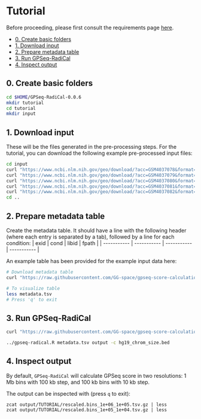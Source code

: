 # Tutorial

Before proceeding, please first consult the requirements page [here](../pages/requirements.md).

<!-- MarkdownTOC -->

- [0. Create basic folders](#0-create-basic-folders)
- [1. Download input](#1-download-input)
- [2. Prepare metadata table](#2-prepare-metadata-table)
- [3. Run GPSeq-RadiCal](#3-run-gpseq-radical)
- [4. Inspect output](#4-inspect-output)

<!-- /MarkdownTOC -->

## 0. Create basic folders

```bash
cd $HOME/GPSeq-RadiCal-0.0.6
mkdir tutorial
cd tutorial
mkdir input
```

## 1. Download input

These will be the files generated in the pre-processing steps. For the tutorial, you can download the following example pre-processed input files: 
```bash
cd input
curl "https://www.ncbi.nlm.nih.gov/geo/download/?acc=GSM4037078&format=file&file=GSM4037078%5FExp1%5F10min%2Ebed%2Egz" -o GSM4037078_Exp1_10min.bed.gz
curl "https://www.ncbi.nlm.nih.gov/geo/download/?acc=GSM4037079&format=file&file=GSM4037079%5FExp1%5F15min%2Ebed%2Egz" -o GSM4037079_Exp1_15min.bed.gz
curl "https://www.ncbi.nlm.nih.gov/geo/download/?acc=GSM4037080&format=file&file=GSM4037080%5FExp1%5F30min%2Ebed%2Egz" -o GSM4037080_Exp1_30min.bed.gz
curl "https://www.ncbi.nlm.nih.gov/geo/download/?acc=GSM4037081&format=file&file=GSM4037081%5FExp1%5F1h%2Ebed%2Egz" -o GSM4037081_Exp1_1h.bed.gz
curl "https://www.ncbi.nlm.nih.gov/geo/download/?acc=GSM4037082&format=file&file=GSM4037082%5FExp1%5F2h%2Ebed%2Egz" -o GSM4037082_Exp1_2h.bed.gz
cd ..
```

## 2. Prepare metadata table

Create the metadata table. It should have a line with the following header (where each entry is separated by a tab), followed by a line for each condition:
| exid  |  cond  |  libid  | fpath |
| ----------- | ----------- | ----------- | ----------- |

An example table has been provided for the example input data here: 

```bash
# Download metadata table
curl "https://raw.githubusercontent.com/GG-space/gpseq-score-calculation-example/main/data/metadata.tsv" -o metadata.tsv

# To visualize table
less metadata.tsv
# Press 'q' to exit
```

## 3. Run GPSeq-RadiCal

```bash
curl "https://raw.githubusercontent.com/GG-space/gpseq-score-calculation-example/main/data/hg19_chrom_size.bed" -o hg19_chrom_size.bed

../gpseq-radical.R metadata.tsv output -c hg19_chrom_size.bed
```

## 4. Inspect output

By default, `GPSeq-RadiCal` will calculate GPSeq score in two resolutions: 1 Mb bins with 100 kb step, and 100 kb bins with 10 kb step.

The output can be inspected with (press `q` to exit):

```
zcat output/TUTORIAL/rescaled.bins_1e+06_1e+05.tsv.gz | less
zcat output/TUTORIAL/rescaled.bins_1e+05_1e+04.tsv.gz | less
```
